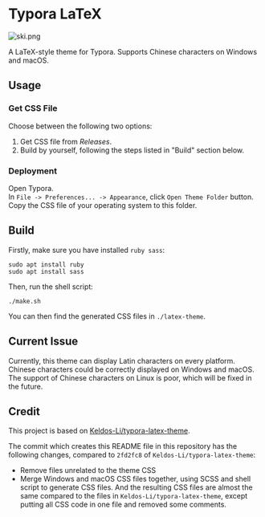 # Typora LaTeX

![ski.png](https://i.loli.net/2021/06/17/l8HaKEgYj9zxF1O.png)  

A LaTeX-style theme for Typora. Supports Chinese characters on Windows and macOS.  

## Usage

### Get CSS File

Choose between the following two options:  

1. Get CSS file from *Releases*. 
2. Build by yourself, following the steps listed in "Build" section below.

### Deployment

Open Typora.  
In `File -> Preferences... -> Appearance`, click `Open Theme Folder` button. Copy the CSS file of your operating system to this folder.  

## Build

Firstly, make sure you have installed `ruby sass`:  
```shell
sudo apt install ruby
sudo apt install sass
```

Then, run the shell script:  
```shell
./make.sh
```

You can then find the generated CSS files in `./latex-theme`.  

## Current Issue

Currently, this theme can display Latin characters on every platform. Chinese characters could be correctly displayed on Windows and macOS.  
The support of Chinese characters on Linux is poor, which will be fixed in the future.  

## Credit

This project is based on [Keldos-Li/typora-latex-theme](https://github.com/Keldos-Li/typora-latex-theme).  

The commit which creates this README file in this repository has the following changes, compared to `2fd2fc8` of `Keldos-Li/typora-latex-theme`:  

- Remove files unrelated to the theme CSS
- Merge Windows and macOS CSS files together, using SCSS and shell script to generate CSS files. And the resulting CSS files are almost the same compared to the files in `Keldos-Li/typora-latex-theme`, except putting all CSS code in one file and removed some comments.  

